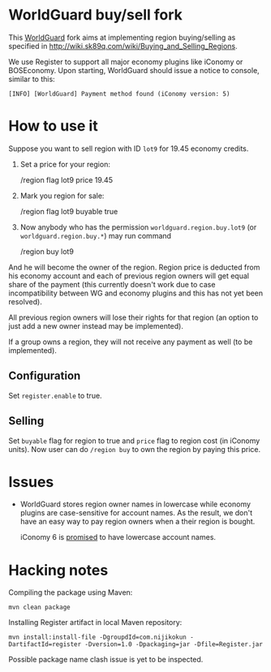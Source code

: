 WorldGuard buy/sell fork
========================

This [WorldGuard][wg] fork aims at implementing region buying/selling
as specified in <http://wiki.sk89q.com/wiki/Buying_and_Selling_Regions>.

We use Register to support all major economy plugins like iConomy or
BOSEconomy. Upon starting, WorldGuard should issue a notice to
console, similar to this:
 
    [INFO] [WorldGuard] Payment method found (iConomy version: 5)


How to use it
=============

Suppose you want to sell region with ID `lot9` for 19.45 economy
credits.

1. Set a price for your region:

    /region flag lot9 price 19.45

2. Mark you region for sale:
   
    /region flag lot9 buyable true

3. Now anybody who has the permission `worldguard.region.buy.lot9` (or
`worldguard.region.buy.*`) may run command

    /region buy lot9

And he will become the owner of the region. Region price is deducted
from his economy account and each of previous region owners will get
equal share of the payment (this currently doesn't work due to case
incompatibility between WG and economy plugins and this has not yet
been resolved).

All previous region owners will lose their rights for that region (an
option to just add a new owner instead may be implemented).

If a group owns a region, they will not receive any payment as well
(to be implemented).

Configuration
-------------

Set `register.enable` to true.

Selling
-------

Set `buyable` flag for region to true and `price` flag to region cost
(in iConomy units). Now user can do `/region buy` to own the region
by paying this price.

Issues
======

- WorldGuard stores region owner names in lowercase while economy
  plugins are case-sensitive for account names. As the result, we
  don't have an easy way to pay region owners when a their region is
  bought.

  iConomy 6 is [promised][ico6-case] to have lowercase account names.

Hacking notes
=============

Compiling the package using Maven:

    mvn clean package

Installing Register artifact in local Maven repository:

    mvn install:install-file -DgroupdId=com.nijikokun -DartifactId=register -Dversion=1.0 -Dpackaging=jar -Dfile=Register.jar

Possible package name clash issue is yet to be inspected.

[wg]: http://github.com/sk89q/worldguard
[ico6-case]: https://github.com/iConomy/Core/issues/95
